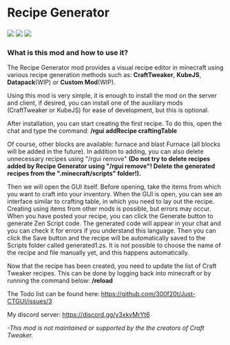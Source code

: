 # Recipe Generator
### [**![](https://cdn.jsdelivr.net/npm/@intergrav/devins-badges@3.2.0/assets/cozy/requires/fabric-api_vector.svg)**](https://www.curseforge.com/minecraft/mc-mods/fabric-api) [**![](https://cdn.jsdelivr.net/npm/@intergrav/devins-badges@3.2.0/assets/cozy/available/modrinth_vector.svg)**](https://modrinth.com/mod/recipe-generator) [**![](https://cdn.jsdelivr.net/npm/@intergrav/devins-badges@3.2.0/assets/cozy/available/curseforge_vector.svg)**](https://www.curseforge.com/minecraft/mc-mods/recipe-generator)

<h3>What is this mod and how to use it?</h3>

The Recipe Generator mod provides a visual recipe editor in minecraft using various recipe generation methods such as: **CraftTweaker**, **KubeJS**, **Datapack**(WIP) or **Custom Mod**(WIP).

Using this mod is very simple, it is enough to install the mod on the server and client, if desired, you can install one of the auxiliary mods (CraftTweaker or KubeJS) for ease of development, but this is optional.

After installation, you can start creating the first recipe. To do this, open the chat and type the command: **/rgui addRecipe craftingTable**

Of course, other blocks are available: furnace and blast Furnace (all blocks will be added in the future). In addition to adding, you can also delete unnecessary recipes using "/rgui remove" **(Do not try to delete recipes added by Recipe Generator using "/rgui remove"! Delete the generated recipes from the ".minecraft/scripts" folder!).**

Then we will open the GUI itself. Before opening, take the items from which you want to craft into your inventory. When the GUI is open, you can see an interface similar to crafting table, in which you need to lay out the recipe. Creating using items from other mods is possible, but errors may occur. When you have posted your recipe, you can click the Generate button to generate Zen Script code. The generated code will appear in your chat and you can check it for errors if you understand this language. Then you can click the Save button and the recipe will be automatically saved to the Scripts folder called generated1.zs. It is not possible to choose the name of the recipe and file manually yet, and this happens automatically.

Now that the recipe has been created, you need to update the list of Craft Tweaker recipes. This can be done by logging back into minecraft or by running the command below: **/reload**

The Todo list can be found here: https://github.com/300f20t/Just-CTGUI/issues/3

My discord server: https://discord.gg/y3xkvMrYt6

*-This mod is not maintained or supported by the the creators of  Craft Tweaker.*
